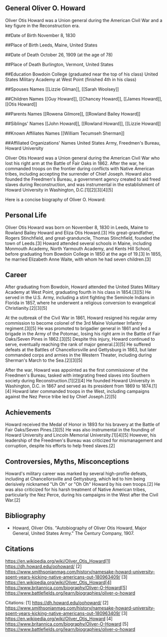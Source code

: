 ## General Oliver O. Howard

Oliver Otis Howard was a Union general during the American Civil War and a key figure in the Reconstruction era. 

##Date of Birth
November 8, 1830

##Place of Birth
Leeds, Maine, United States

##Date of Death
October 26, 1909 (at the age of 78)

##Place of Death
Burlington, Vermont, United States

##Education
Bowdoin College (graduated near the top of his class)
United States Military Academy at West Point (finished 4th in his class)

##Spouses Names
[[Lizzie Gilman]], [[Sarah Woolsey]]

##Children Names
[[Guy Howard]], [[Chancey Howard]], [[James Howard]], [[Otis Howard]]

##Parents Names
[[Rowena Gilmore]], [[Rowland Bailey Howard]]

##Siblings' Names
[[John Howard]], [[Rowland Howard]], [[Lizzie Howard]]

##Known Affiliates Names
[[William Tecumseh Sherman]]

##Affiliated Organizations' Names
United States Army, Freedmen's Bureau, Howard University

Oliver Otis Howard was a Union general during the American Civil War who lost his right arm at the Battle of Fair Oaks in 1862. After the war, he commanded troops on the frontier during conflicts with Native American tribes, including accepting the surrender of Chief Joseph. Howard also founded the Freedmen's Bureau, a government agency created to aid freed slaves during Reconstruction, and was instrumental in the establishment of Howard University in Washington, D.C.[1][2][3][4][5]

Here is a concise biography of Oliver O. Howard:

## Personal Life
Oliver Otis Howard was born on November 8, 1830 in Leeds, Maine to Rowland Bailey Howard and Eliza Otis Howard.[3] His great-grandfather, Rogers Stinchfield, and great-granduncle, Thomas Stinchfield, founded the town of Leeds.[3] Howard attended several schools in Maine, including Monmouth Academy, North Yarmouth Academy, and Kents Hill School, before graduating from Bowdoin College in 1850 at the age of 19.[3] In 1855, he married Elizabeth Anne Waite, with whom he had seven children.[3]

## Career
After graduating from Bowdoin, Howard attended the United States Military Academy at West Point, graduating fourth in his class in 1854.[3][5] He served in the U.S. Army, including a stint fighting the Seminole Indians in Florida in 1857, where he underwent a religious conversion to evangelical Christianity.[2][3][5] 

At the outbreak of the Civil War in 1861, Howard resigned his regular army commission to become colonel of the 3rd Maine Volunteer Infantry regiment.[3][5] He was promoted to brigadier general in 1861 and led a brigade in the Army of the Potomac, losing his right arm in the Battle of Fair Oaks/Seven Pines in 1862.[3][5] Despite this injury, Howard continued to serve, eventually reaching the rank of major general.[3][5] He suffered defeats at the Battles of Chancellorsville and Gettysburg in 1863, but later commanded corps and armies in the Western Theater, including during Sherman's March to the Sea.[2][3][5]

After the war, Howard was appointed as the first commissioner of the Freedmen's Bureau, tasked with integrating freed slaves into Southern society during Reconstruction.[1][2][4] He founded Howard University in Washington, D.C. in 1867 and served as its president from 1869 to 1874.[1][4] Howard later commanded troops in the West, including campaigns against the Nez Perce tribe led by Chief Joseph.[2][5]

## Achievements
Howard received the Medal of Honor in 1893 for his bravery at the Battle of Fair Oaks/Seven Pines.[3][5] He was also instrumental in the founding of Howard University and Lincoln Memorial University.[1][4][5] However, his leadership of the Freedmen's Bureau was criticized for mismanagement and corruption, despite his efforts to help freed slaves.[2]

## Controversies, Myths, Misconceptions
Howard's military career was marked by several high-profile defeats, including at Chancellorsville and Gettysburg, which led to him being derisively nicknamed "Uh Oh" or "Oh Oh" Howard by his own troops.[2] He was also criticized for his harsh treatment of Native American tribes, particularly the Nez Perce, during his campaigns in the West after the Civil War.[2]

## Bibliography
- Howard, Oliver Otis. "Autobiography of Oliver Otis Howard, Major General, United States Army." The Century Company, 1907.

## Citations 
https://en.wikipedia.org/wiki/Oliver_Otis_Howard[1] https://dh.howard.edu/oohoward/
[2] https://www.smithsonianmag.com/history/namesake-howard-university-spent-years-kicking-native-americans-out-180963409/
[3] https://en.wikipedia.org/wiki/Oliver_Otis_Howard[4] https://www.britannica.com/biography/Oliver-O-Howard[5] https://www.battlefields.org/learn/biographies/oliver-o-howard

Citations:
[1] https://dh.howard.edu/oohoward/
[2] https://www.smithsonianmag.com/history/namesake-howard-university-spent-years-kicking-native-americans-out-180963409/
[3] https://en.wikipedia.org/wiki/Oliver_Otis_Howard
[4] https://www.britannica.com/biography/Oliver-O-Howard
[5] https://www.battlefields.org/learn/biographies/oliver-o-howard
